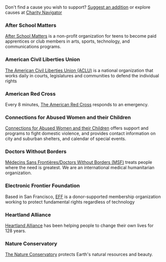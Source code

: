 Don't find a cause you wish to support? [Suggest an addition](https://github.com/goodcaus/goodcaus.github.io/issues/new) or explore causes at [Charity Navigator](http://www.charitynavigator.org/)

### After School Matters
[After School Matters](www.afterschoolmatters.org) is a non-profit organization for teens to become paid apprentices or club members in arts, sports, technology, and communications programs.

### American Civil Liberties Union
[The American Civil Liberties Union (ACLU)](https://www.aclu.org) is a national organization that works daily in courts, legislatures and communities to defend the individual rights

### American Red Cross
Every 8 minutes, [The American Red Cross](www.redcross.org) responds to an emergency.

### Connections for Abused Women and their Children
[Connections for Abused Women and their Children](cawc.org) offers support and programs to fight domestic violence, and provides contact information on city and suburban shelters, and calendar of special events.

### Doctors Without Borders
[Médecins Sans Frontières/Doctors Without Borders (MSF)](www.doctorswithoutborders.org) treats people where the need is greatest. We are an international medical humanitarian organization.

### Electronic Frontier Foundation
Based in San Francisco, [EFF](https://www.eff.org) is a donor-supported membership organization working to protect fundamental rights regardless of technology

### Heartland Alliance
[Heartland Alliance](https://www.heartlandalliance.org) has been helping people to change their own lives for 128 years.

### Nature Conservatory
[The Nature Conservatory](www.nature.org) protects Earth's natural resources and beauty.